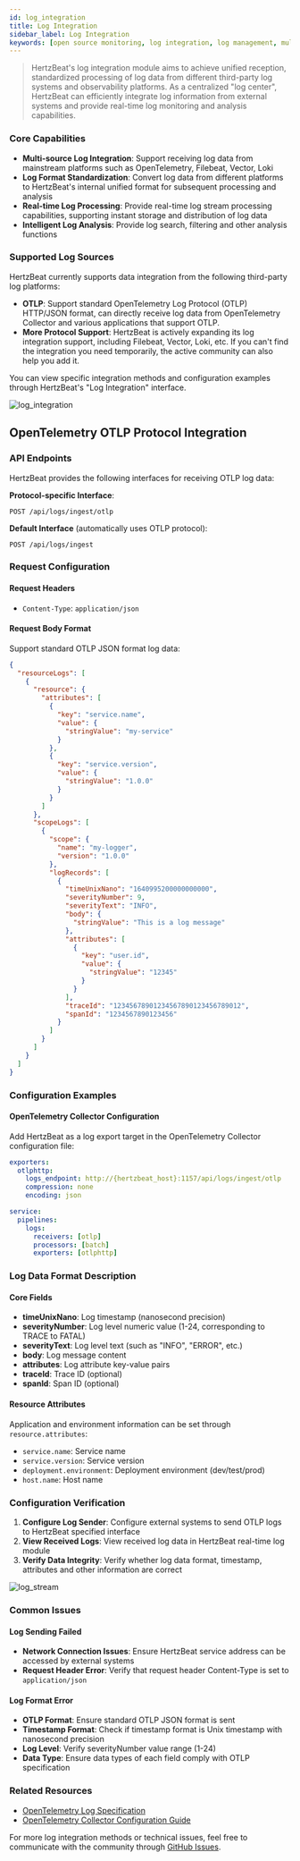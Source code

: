 ```yaml
---
id: log_integration
title: Log Integration
sidebar_label: Log Integration
keywords: [open source monitoring, log integration, log management, multi-source logs]
---
```


> HertzBeat's log integration module aims to achieve unified reception, standardized processing of log data from different third-party log systems and observability platforms. As a centralized "log center", HertzBeat can efficiently integrate log information from external systems and provide real-time log monitoring and analysis capabilities.

### Core Capabilities

- **Multi-source Log Integration**: Support receiving log data from mainstream platforms such as OpenTelemetry, Filebeat, Vector, Loki
- **Log Format Standardization**: Convert log data from different platforms to HertzBeat's internal unified format for subsequent processing and analysis
- **Real-time Log Processing**: Provide real-time log stream processing capabilities, supporting instant storage and distribution of log data
- **Intelligent Log Analysis**: Provide log search, filtering and other analysis functions

### Supported Log Sources

HertzBeat currently supports data integration from the following third-party log platforms:

- **OTLP**: Support standard OpenTelemetry Log Protocol (OTLP) HTTP/JSON format, can directly receive log data from OpenTelemetry Collector and various applications that support OTLP.
- **More Protocol Support**: HertzBeat is actively expanding its log integration support, including Filebeat, Vector, Loki, etc. If you can't find the integration you need temporarily, the active community can also help you add it.

You can view specific integration methods and configuration examples through HertzBeat's "Log Integration" interface.

![log_integration](/img/docs/help/log_integration_en.png)

## OpenTelemetry OTLP Protocol Integration

### API Endpoints

HertzBeat provides the following interfaces for receiving OTLP log data:

**Protocol-specific Interface**:

```text
POST /api/logs/ingest/otlp
```

**Default Interface** (automatically uses OTLP protocol):

```text
POST /api/logs/ingest
```

### Request Configuration

#### Request Headers

- `Content-Type`: `application/json`

#### Request Body Format

Support standard OTLP JSON format log data:

```json
{
  "resourceLogs": [
    {
      "resource": {
        "attributes": [
          {
            "key": "service.name",
            "value": {
              "stringValue": "my-service"
            }
          },
          {
            "key": "service.version", 
            "value": {
              "stringValue": "1.0.0"
            }
          }
        ]
      },
      "scopeLogs": [
        {
          "scope": {
            "name": "my-logger",
            "version": "1.0.0"
          },
          "logRecords": [
            {
              "timeUnixNano": "1640995200000000000",
              "severityNumber": 9,
              "severityText": "INFO",
              "body": {
                "stringValue": "This is a log message"
              },
              "attributes": [
                {
                  "key": "user.id",
                  "value": {
                    "stringValue": "12345"
                  }
                }
              ],
              "traceId": "12345678901234567890123456789012",
              "spanId": "1234567890123456"
            }
          ]
        }
      ]
    }
  ]
}
```

### Configuration Examples

#### OpenTelemetry Collector Configuration

Add HertzBeat as a log export target in the OpenTelemetry Collector configuration file:

```yaml
exporters:
  otlphttp:
    logs_endpoint: http://{hertzbeat_host}:1157/api/logs/ingest/otlp
    compression: none
    encoding: json

service:
  pipelines:
    logs:
      receivers: [otlp]
      processors: [batch]
      exporters: [otlphttp]
```

### Log Data Format Description

#### Core Fields

- **timeUnixNano**: Log timestamp (nanosecond precision)
- **severityNumber**: Log level numeric value (1-24, corresponding to TRACE to FATAL)
- **severityText**: Log level text (such as "INFO", "ERROR", etc.)
- **body**: Log message content
- **attributes**: Log attribute key-value pairs
- **traceId**: Trace ID (optional)
- **spanId**: Span ID (optional)

#### Resource Attributes

Application and environment information can be set through `resource.attributes`:

- `service.name`: Service name
- `service.version`: Service version
- `deployment.environment`: Deployment environment (dev/test/prod)
- `host.name`: Host name

### Configuration Verification

1. **Configure Log Sender**: Configure external systems to send OTLP logs to HertzBeat specified interface
2. **View Received Logs**: View received log data in HertzBeat real-time log module
3. **Verify Data Integrity**: Verify whether log data format, timestamp, attributes and other information are correct

![log_stream](/img/docs/help/log_stream_en.png)

### Common Issues

#### Log Sending Failed

- **Network Connection Issues**: Ensure HertzBeat service address can be accessed by external systems
- **Request Header Error**: Verify that request header Content-Type is set to `application/json`

#### Log Format Error

- **OTLP Format**: Ensure standard OTLP JSON format is sent
- **Timestamp Format**: Check if timestamp format is Unix timestamp with nanosecond precision
- **Log Level**: Verify severityNumber value range (1-24)
- **Data Type**: Ensure data types of each field comply with OTLP specification

### Related Resources

- [OpenTelemetry Log Specification](https://opentelemetry.io/docs/specs/otel/logs/)
- [OpenTelemetry Collector Configuration Guide](https://opentelemetry.io/docs/collector/configuration/)

For more log integration methods or technical issues, feel free to communicate with the community through [GitHub Issues](https://github.com/apache/hertzbeat/issues).
